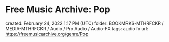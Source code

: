 # Free Music Archive: Pop

created: February 24, 2022 1:17 PM (UTC)
folder: BOOKMRKS-MTHRFCKR / MEDIA-MTHRFCKR / Audio / Pro Audio / Audio-FX
tags: audio fx
url: https://freemusicarchive.org/genre/Pop